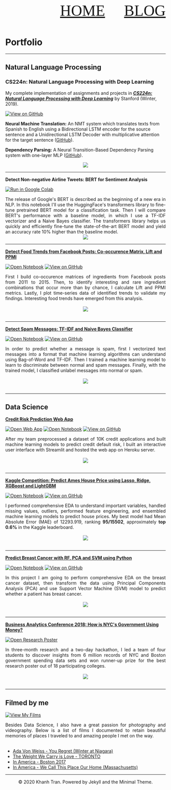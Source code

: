 <div align="right">
<pre>
<font size="20" face="PT Sans Narrow">
<a href="https://chriskhanhtran.github.io/">HOME</a>     <a href="https://chriskhanhtran.github.io/blog">BLOG</a>
</font>
</pre>
</div>

# Portfolio
---
## Natural Language Processing

### CS224n: Natural Language Processing with Deep Learning

My complete implementation of assignments and projects in [***CS224n: Natural Language Processing with Deep Learning***](http://web.stanford.edu/class/cs224n/) by Stanford (Winter, 2019).

[![View on GitHub](https://img.shields.io/badge/GitHub-View_on_GitHub-blue?logo=GitHub)](https://github.com/chriskhanhtran/CS224n-NLP-Solutions/tree/master/assignments/)

**Neural Machine Translation:** An NMT system which translates texts from Spanish to English using a Bidirectional LSTM encoder for the source sentence and a Unidirectional LSTM Decoder with multiplicative attention for the target sentence ([GitHub](https://github.com/chriskhanhtran/CS224n-NLP-Solutions/tree/master/assignments/)).

**Dependency Parsing:** A Neural Transition-Based Dependency Parsing system with one-layer MLP ([GitHub](https://github.com/chriskhanhtran/CS224n-NLP-Assignments/tree/master/assignments/a3)).

<center><img src="https://raw.githubusercontent.com/chriskhanhtran/chriskhanhtran.github.io/master/images/nlp.png"/></center>

---
**Detect Non-negative Airline Tweets: BERT for Sentiment Analysis**

[![Run in Google Colab](https://img.shields.io/badge/Colab-Run_in_Google_Colab-blue?logo=Google&logoColor=FDBA18)](https://colab.research.google.com/drive/1f32gj5IYIyFipoINiC8P3DvKat-WWLUK)

<div style="text-align: justify">The release of Google's BERT is described as the beginning of a new era in NLP. In this notebook I'll use the HuggingFace's transformers library to fine-tune pretrained BERT model for a classification task. Then I will compare BERT's performance with a baseline model, in which I use a TF-IDF vectorizer and a Naive Bayes classifier. The transformers library helps us quickly and efficiently fine-tune the state-of-the-art BERT model and yield an accuracy rate 10% higher than the baseline model.</div>

<center><img src="https://raw.githubusercontent.com/chriskhanhtran/chriskhanhtran.github.io/master/images/BERT-classification.png"/></center>

---
[**Detect Food Trends from Facebook Posts: Co-occurence Matrix, Lift and PPMI**](https://chriskhanhtran.github.io/projects/detect-food-trends-facebook.html)

[![Open Notebook](https://img.shields.io/badge/Jupyter-Open_Notebook-blue?logo=Jupyter)](https://chriskhanhtran.github.io/projects/detect-food-trends-facebook.html)
[![View on GitHub](https://img.shields.io/badge/GitHub-View_on_GitHub-blue?logo=GitHub)](https://github.com/chriskhanhtran/facebook-detect-food-trends)

<div style="text-align: justify">First I build co-occurence matrices of ingredients from Facebook posts from 2011 to 2015. Then, to identify interesting and rare ingredient combinations that occur more than by chance, I calculate Lift and PPMI metrics. Lastly, I plot time-series data of identified trends to validate my findings. Interesting food trends have emerged from this analysis.</div>
<br>
<center><img src="https://raw.githubusercontent.com/chriskhanhtran/chriskhanhtran.github.io/master/images/fb-food-trends.png"></center>
<br>

---
[**Detect Spam Messages: TF-IDF and Naive Bayes Classifier**](https://chriskhanhtran.github.io/projects/detect-spam-nlp.html)

[![Open Notebook](https://img.shields.io/badge/Jupyter-Open_Notebook-blue?logo=Jupyter)](https://chriskhanhtran.github.io/projects/detect-spam-nlp.html)
[![View on GitHub](https://img.shields.io/badge/GitHub-View_on_GitHub-blue?logo=GitHub)](https://github.com/chriskhanhtran/detect-spam-messages-nlp/blob/master/detect-spam-nlp.ipynb)

<div style="text-align: justify">In order to predict whether a message is spam, first I vectorized text messages into a format that machine learning algorithms can understand using Bag-of-Word and TF-IDF. Then I trained a machine learning model to learn to discriminate between normal and spam messages. Finally, with the trained model, I classified unlabel messages into normal or spam.</div>
<br>
<center><img src="https://raw.githubusercontent.com/chriskhanhtran/chriskhanhtran.github.io/master/images/detect-spam-nlp.png"/></center>
<br>

---
## Data Science

[**Credit Risk Prediction Web App**](https://github.com/chriskhanhtran/credit-risk-prediction)

[![Open Web App](https://img.shields.io/badge/Heroku-Open_Web_App-blue?logo=Heroku)](http://credit-risk.herokuapp.com/)
[![Open Notebook](https://img.shields.io/badge/Jupyter-Open_Notebook-blue?logo=Jupyter)](https://github.com/chriskhanhtran/credit-risk-prediction/blob/master/documents/Notebook.ipynb)
[![View on GitHub](https://img.shields.io/badge/GitHub-View_on_GitHub-blue?logo=GitHub)](https://github.com/chriskhanhtran/credit-risk-prediction)

<div style="text-align: justify">After my team preprocessed a dataset of 10K credit applications and built machine learning models to predict credit default risk, I built an interactive user interface with Streamlit and hosted the web app on Heroku server.</div>
<br>
<center><img src="https://raw.githubusercontent.com/chriskhanhtran/chriskhanhtran.github.io/master/images/credit-risk-webapp.png"/></center>
<br>

---
[**Kaggle Competition: Predict Ames House Price using Lasso, Ridge, XGBoost and LightGBM**](https://chriskhanhtran.github.io/projects/ames-house-price.html)

[![Open Notebook](https://img.shields.io/badge/Jupyter-Open_Notebook-blue?logo=Jupyter)](https://chriskhanhtran.github.io/projects/ames-house-price.html)
[![View on GitHub](https://img.shields.io/badge/GitHub-View_on_GitHub-blue?logo=GitHub)](https://github.com/chriskhanhtran/kaggle-house-price/blob/master/ames-house-price.ipynb)

<div style="text-align: justify">I performed comprehensive EDA to understand important variables, handled missing values, outliers, performed feature engineering, and ensembled machine learning models to predict house prices. My best model had Mean Absolute Error (MAE) of 12293.919, ranking <b>95/15502</b>, approximately <b>top 0.6%</b> in the Kaggle leaderboard.</div>
<br>
<center><img src="https://raw.githubusercontent.com/chriskhanhtran/chriskhanhtran.github.io/master/images/ames-house-price.jpg"/></center>
<br>

---
[**Predict Breast Cancer with RF, PCA and SVM using Python**](https://chriskhanhtran.github.io/projects/breast-cancer.html)

[![Open Notebook](https://img.shields.io/badge/Jupyter-Open_Notebook-blue?logo=Jupyter)](https://chriskhanhtran.github.io/projects/breast-cancer.html)
[![View on GitHub](https://img.shields.io/badge/GitHub-View_on_GitHub-blue?logo=GitHub)](https://github.com/chriskhanhtran/predict-breast-cancer-with-rf-pca-svm/blob/master/breast-cancer.ipynb)

<div style="text-align: justify">In this project I am going to perform comprehensive EDA on the breast cancer dataset, then transform the data using Principal Components Analysis (PCA) and use Support Vector Machine (SVM) model to predict whether a patient has breast cancer.</div>
<br>
<center><img src="https://raw.githubusercontent.com/chriskhanhtran/chriskhanhtran.github.io/master/images/breast-cancer.png"/></center>
<br>

---
[**Business Analytics Conference 2018: How is NYC's Government Using Money?**](https://chriskhanhtran.github.io/pdf/bac2018.pdf)

[![Open Research Poster](https://img.shields.io/badge/PDF-Open_Research_Poster-blue?logo=adobe-acrobat-reader&logoColor=white)](https://chriskhanhtran.github.io/pdf/bac2018.pdf)

<div style="text-align: justify">In three-month research and a two-day hackathon, I led a team of four students to discover insights from 6 million records of NYC and Boston government spending data sets and won runner-up prize for the best research poster out of 18 participating colleges.</div>
<br>
<center><img src="https://raw.githubusercontent.com/chriskhanhtran/chriskhanhtran.github.io/master/images/bac2018.JPG"/></center>
<br>

---
## Filmed by me

[![View My Films](https://img.shields.io/badge/YouTube-View_My_Films-grey?logo=youtube&labelColor=FF0000)](https://www.youtube.com/watch?v=vfZwdEWgUPE)

<div style="text-align: justify">Besides Data Science, I also have a great passion for photography and videography. Below is a list of films I documented to retain beautiful memories of places I traveled to and amazing people I met on the way.</div>
<br>

- [Ada Von Weiss - You Regret (Winter at Niagara)](https://www.youtube.com/watch?v=-5esqvmPnHI)
- [The Weight We Carry is Love - TORONTO](https://www.youtube.com/watch?v=vfZwdEWgUPE)
- [In America - Boston 2017](https://www.youtube.com/watch?v=YdXufiebgyc)
- [In America - We Call This Place Our Home (Massachusetts)](https://www.youtube.com/watch?v=jzfcM_iO0FU)

---
<center>© 2020 Khanh Tran. Powered by Jekyll and the Minimal Theme.</center>
